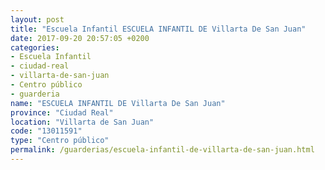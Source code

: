 ```yaml
---
layout: post
title: "Escuela Infantil ESCUELA INFANTIL DE Villarta De San Juan"
date: 2017-09-20 20:57:05 +0200
categories:
- Escuela Infantil
- ciudad-real
- villarta-de-san-juan
- Centro público
- guarderia
name: "ESCUELA INFANTIL DE Villarta De San Juan"
province: "Ciudad Real"
location: "Villarta de San Juan"
code: "13011591"
type: "Centro público"
permalink: /guarderias/escuela-infantil-de-villarta-de-san-juan.html
---
```


